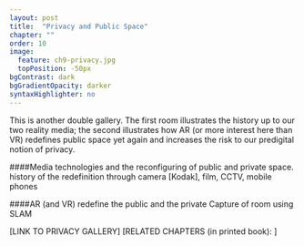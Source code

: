 ```yaml
---
layout: post
title:  "Privacy and Public Space"
chapter: ""
order: 10
image:
  feature: ch9-privacy.jpg
  topPosition: -50px
bgContrast: dark
bgGradientOpacity: darker
syntaxHighlighter: no
---
```

This is another double gallery. The first room illustrates the history up to our two reality media; the second illustrates how AR (or more interest here than VR) redefines public space yet again and increases the risk to our predigital notion of privacy. 

####Media technologies and the reconfiguring of public and private space.
  history of the redefinition through camera \[Kodak\], film, CCTV, mobile phones


####AR (and VR) redefine the public and the private
    Capture of room using SLAM 



\[LINK TO PRIVACY GALLERY\]
\[RELATED CHAPTERS (in printed book): \]